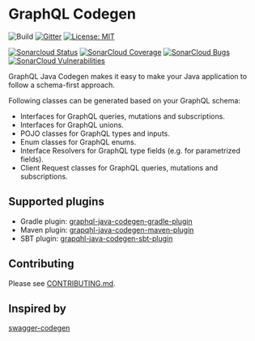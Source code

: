 # GraphQL Codegen #

![Build](https://github.com/kobylynskyi/graphql-java-codegen/workflows/Build/badge.svg)
[![Gitter](https://badges.gitter.im/graphql-java-codegen/community.svg)](https://gitter.im/graphql-java-codegen/community?utm_source=badge&utm_medium=badge&utm_campaign=pr-badge)
[![License: MIT](https://img.shields.io/badge/License-MIT-yellow.svg)](https://opensource.org/licenses/MIT)

[![Sonarcloud Status](https://sonarcloud.io/api/project_badges/measure?project=kobylynskyi_graphql-java-codegen&metric=alert_status)](https://sonarcloud.io/dashboard?id=kobylynskyi_graphql-java-codegen) 
[![SonarCloud Coverage](https://sonarcloud.io/api/project_badges/measure?project=kobylynskyi_graphql-java-codegen&metric=coverage)](https://sonarcloud.io/component_measures/metric/coverage/list?id=kobylynskyi_graphql-java-codegen)
[![SonarCloud Bugs](https://sonarcloud.io/api/project_badges/measure?project=kobylynskyi_graphql-java-codegen&metric=bugs)](https://sonarcloud.io/component_measures/metric/reliability_rating/list?id=kobylynskyi_graphql-java-codegen)
[![SonarCloud Vulnerabilities](https://sonarcloud.io/api/project_badges/measure?project=kobylynskyi_graphql-java-codegen&metric=vulnerabilities)](https://sonarcloud.io/component_measures/metric/security_rating/list?id=kobylynskyi_graphql-java-codegen)


GraphQL Java Codegen makes it easy to make your Java application to follow a schema-first approach.

Following classes can be generated based on your GraphQL schema:
* Interfaces for GraphQL queries, mutations and subscriptions.
* Interfaces for GraphQL unions.
* POJO classes for GraphQL types and inputs.
* Enum classes for GraphQL enums.
* Interface Resolvers for GraphQL type fields (e.g. for parametrized fields).
* Client Request classes for GraphQL queries, mutations and subscriptions.


## Supported plugins

* Gradle plugin: [graphql-java-codegen-gradle-plugin](plugins/gradle)
* Maven plugin: [grapqhl-java-codegen-maven-plugin](plugins/maven) 
* SBT plugin: [grapqhl-java-codegen-sbt-plugin](plugins/sbt) 


## Contributing

Please see [CONTRIBUTING.md](CONTRIBUTING.md).


## Inspired by
[swagger-codegen](https://github.com/swagger-api/swagger-codegen)

